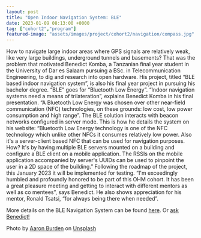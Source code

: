 ```yaml
---
layout: post
title: "Open Indoor Navigation System: BLE"
date: 2023-01-09 08:13:00 +0000
tag: ["cohort2","program"]
featured-image: "assets/images/project/cohort2/navigation/compass.jpg"
---
```



How to navigate large indoor areas where GPS signals are relatively weak, like very large buildings, underground tunnels and basements? That was the problem that motivated Benedict Komba, a Tanzanian final year student in the University of Dar es Salaam pursuing a BSc. in Telecommunication Engineering, to dig and research into open hardware. His project, titled “BLE based indoor navigation system”, is also his final year project in pursuing his bachelor degree.
“BLE” goes for “Bluetooth Low Energy”. “Indoor navigation systems need a means of trilateration”, explains Benedict Komba in his final presentation. “A Bluetooth Low Energy was chosen over other near-field communication (NFC) technologies, on these grounds: low cost, low power consumption and high range”. The BLE solution interacts with beacon networks configured in server mode. 
This is how he details the system on his website: “Bluetooth Low Energy technology is one of the NFC technology which unlike other NFCs it consumes relatively low power. Also it's a server-client based NFC that can be used for navigation purposes. How? It's by having multiple BLE servers mounted on a building and configure a BLE client on a mobile application. The RSSIs on the mobile application accompanied by server's UUIDs can be used to pinpoint the user in a 2D space of the building.”
Following the roadmap of the project, this January 2023 it will be implemented for testing. 
“I'm exceedingly humbled and profoundly honored to be part of this OHM cohort. It has been a great pleasure meeting and getting to interact with different mentors as well as co mentees”, says Benedict. He also shows appreciation for his mentor, Ronald Tsatsi, “for always being there when needed”. 

More details on the BLE Navigation System can be found [here](https://benittobbb.wixsite.com/blebluetoothlowenerg). 
Or [ask Benedict!](mailto:benittobbb@gmail.com)


Photo by <a href="https://unsplash.com/@aaronburden?utm_source=unsplash&utm_medium=referral&utm_content=creditCopyText">Aaron Burden</a> on <a href="https://unsplash.com/photos/NXt5PrOb_7U?utm_source=unsplash&utm_medium=referral&utm_content=creditCopyText">Unsplash</a>
  